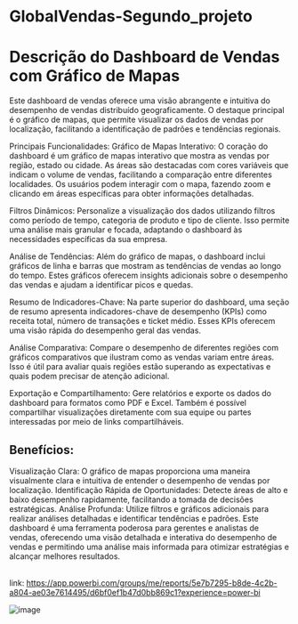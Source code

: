 # GlobalVendas-Segundo_projeto
<h1>Descrição do Dashboard de Vendas com Gráfico de Mapas</h1>
<p>
  Este dashboard de vendas oferece uma visão abrangente e intuitiva do desempenho de vendas distribuído geograficamente. O destaque principal é o gráfico de mapas, que permite visualizar os dados de vendas por localização, facilitando a identificação de padrões e tendências regionais.
  
  Principais Funcionalidades:
  Gráfico de Mapas Interativo: O coração do dashboard é um gráfico de mapas interativo que mostra as vendas por região, estado ou cidade. As áreas são destacadas com cores variáveis que indicam o volume de vendas, facilitando a comparação entre diferentes localidades. Os usuários podem interagir com o mapa, fazendo zoom e clicando em áreas específicas para obter informações detalhadas.
  
  Filtros Dinâmicos: Personalize a visualização dos dados utilizando filtros como período de tempo, categoria de produto e tipo de cliente. Isso permite uma análise mais granular e focada, adaptando o dashboard às necessidades específicas da sua empresa.
  
  Análise de Tendências: Além do gráfico de mapas, o dashboard inclui gráficos de linha e barras que mostram as tendências de vendas ao longo do tempo. Estes gráficos oferecem insights adicionais sobre o desempenho das vendas e ajudam a identificar picos e quedas.
  
  Resumo de Indicadores-Chave: Na parte superior do dashboard, uma seção de resumo apresenta indicadores-chave de desempenho (KPIs) como receita total, número de transações e ticket médio. Esses KPIs oferecem uma visão rápida do desempenho geral das vendas.
  
  Análise Comparativa: Compare o desempenho de diferentes regiões com gráficos comparativos que ilustram como as vendas variam entre áreas. Isso é útil para avaliar quais regiões estão superando as expectativas e quais podem precisar de atenção adicional.
  
  Exportação e Compartilhamento: Gere relatórios e exporte os dados do dashboard para formatos como PDF e Excel. Também é possível compartilhar visualizações diretamente com sua equipe ou partes interessadas por meio de links compartilháveis.
</p>
<h2>Benefícios:</h2>
Visualização Clara: O gráfico de mapas proporciona uma maneira visualmente clara e intuitiva de entender o desempenho de vendas por localização.
Identificação Rápida de Oportunidades: Detecte áreas de alto e baixo desempenho rapidamente, facilitando a tomada de decisões estratégicas.
Análise Profunda: Utilize filtros e gráficos adicionais para realizar análises detalhadas e identificar tendências e padrões.
Este dashboard é uma ferramenta poderosa para gerentes e analistas de vendas, oferecendo uma visão detalhada e interativa do desempenho de vendas e permitindo uma análise mais informada para otimizar estratégias e alcançar melhores resultados.
<br>
<br>

link: https://app.powerbi.com/groups/me/reports/5e7b7295-b8de-4c2b-a804-ae03e7614495/d6bf0ef1b47d0bb869c1?experience=power-bi


![image](https://github.com/user-attachments/assets/07d35be8-5597-4cf9-90c9-eaa4646d2825)

<br>
<br>
